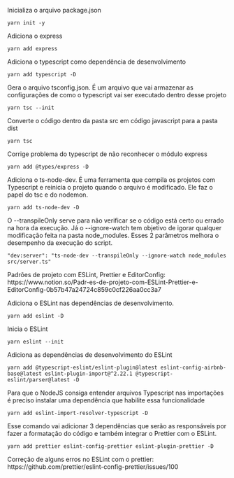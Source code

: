 <p> Inicializa o arquivo package.json </p>

`yarn init -y`

<p> Adiciona o express </p>

`yarn add express`

<p> Adiciona o typescript como dependência de desenvolvimento </p>

`yarn add typescript -D`

<p> Gera o arquivo tsconfig.json. É um arquivo que vai armazenar as configurações de como o typescript vai ser executado dentro desse projeto </p>

`yarn tsc --init`

<p> Converte o código dentro da pasta src em código javascript para a pasta dist </p>

`yarn tsc`

<p> Corrige problema do typescript de não reconhecer o módulo express </p>

`yarn add @types/express -D`

<p> Adiciona o ts-node-dev. É uma ferramenta que compila os projetos com Typescript e reinicia o projeto quando o arquivo é modificado. Ele faz o papel do tsc e do nodemon. </p>

`yarn add ts-node-dev -D`

<p> O --transpileOnly serve para não verificar se o código está certo ou errado na hora da execução. Já o --ignore-watch tem objetivo de igorar qualquer modificação feita na pasta node_modules. Esses 2 parâmetros melhora o desempenho da execução do script. </p>

`"dev:server": "ts-node-dev --transpileOnly --ignore-watch node_modules src/server.ts"`

<p> Padrões de projeto com ESLint, Prettier e EditorConfig:
    <a> https://www.notion.so/Padr-es-de-projeto-com-ESLint-Prettier-e-EditorConfig-0b57b47a24724c859c0cf226aa0cc3a7 </a>
</p>

<p> Adiciona o ESLint nas dependências de desenvolvimento. </p>

`yarn add eslint -D`

<p> Inicia o ESLint </p>

`yarn eslint --init`

<p> Adiciona as dependências de desenvolvimento do ESLint </p>

`yarn add @typescript-eslint/eslint-plugin@latest eslint-config-airbnb-base@latest eslint-plugin-import@^2.22.1 @typescript-eslint/parser@latest -D`

<p> Para que o NodeJS consiga entender arquivos Typescript nas importações é preciso instalar uma dependência que habilite essa funcionalidade </p>

`yarn add eslint-import-resolver-typescript -D`

<p> Esse comando vai adicionar 3 dependências que serão as responsáveis por fazer a formatação do código e também integrar o Prettier com o ESLint. </p>

`yarn add prettier eslint-config-prettier eslint-plugin-prettier -D`

<p> Correção de alguns erros no ESLint com o prettier: <a> https://github.com/prettier/eslint-config-prettier/issues/100 </a></p>
